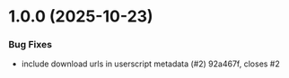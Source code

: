# 1.0.0 (2025-10-23)


### Bug Fixes

* include download urls in userscript metadata (#2) 92a467f, closes #2



